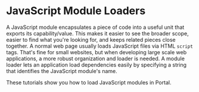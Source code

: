 # JavaScript Module Loaders [](id=javascript-module-loaders)

A JavaScript module encapsulates a piece of code into a useful unit that exports 
its capability/value. This makes it easier to see the broader scope, easier to 
find what you're looking for, and keeps related pieces close together. A normal 
web page usually loads JavaScript files via HTML `script` tags. That's fine for 
small websites, but when developing large scale web applications, a more robust 
organization and loader is needed. A module loader lets an application load 
dependencies easily by specifying a string that identifies the JavaScript 
module's name.

These tutorials show you how to load JavaScript modules in Portal. 
